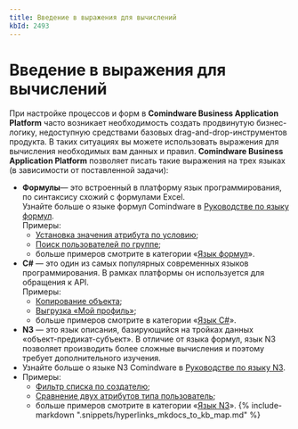 ```yaml
---
title: Введение в выражения для вычислений
kbId: 2493
---
```


# Введение в выражения для вычислений

При настройке процессов и форм в **Comindware Business Application Platform** часто возникает необходимость создать продвинутую бизнес-логику, недоступную средствами базовых drag-and-drop-инструментов продукта. В таких ситуациях вы можете использовать выражения для вычисления необходимых вам данных и правил. **Comindware Business Application Platform** позволяет писать такие выражения на трех языках (в зависимости от поставленной задачи):

- **Формулы**— это встроенный в платформу язык программирования, по синтаксису схожий с формулами Excel.   
Узнайте больше о языке формул Comindware в [Руководстве по языку формул](https://kb.comindware.ru/category.php?id=511).   
Примеры:
    - [Установка значения атрибута по условию](https://kb.comindware.ru/article.php?id=1338);
    - [Поиск пользователей по группе](https://kb.comindware.ru/article.php?id=1082);
    - больше примеров смотрите в категории «[Язык формул](https://kb.comindware.ru/category.php?id=500)».
- **C#** — это один из самых популярных современных языков программирования. В рамках платформы он используется для обращения к API.   
Примеры:
    - [Копирование объекта](https://kb.comindware.ru/article.php?id=1080);
    - [Выгрузка «Мой профиль»](https://kb.comindware.ru/article.php?id=1079);
    - больше примеров смотрите в категории «[Язык C#](https://kb.comindware.ru/category.php?id=410)».
- **N3** — это язык описания, базирующийся на тройках данных «объект-предикат-субъект». В отличие от языка формул, язык N3 позволяет производить более сложные вычисления и поэтому требует дополнительного изучения.
- Узнайте больше о языке N3 Comindware в [Руководстве по языку N3](https://kb.comindware.ru/category.php?id=509).
- Примеры:
    - [Фильтр списка по создателю](https://kb.comindware.ru/article.php?id=1084);
    - [Сравнение двух атрибутов типа пользователь](https://kb.comindware.ru/article.php?id=1077);
    - больше примеров смотрите в категории «[Язык N3](https://kb.comindware.ru/category.php?id=510)».
{% include-markdown ".snippets/hyperlinks_mkdocs_to_kb_map.md" %}
